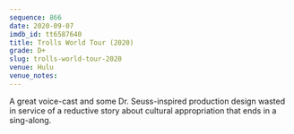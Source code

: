 ```yaml
---
sequence: 866
date: 2020-09-07
imdb_id: tt6587640
title: Trolls World Tour (2020)
grade: D+
slug: trolls-world-tour-2020
venue: Hulu
venue_notes:
---
```


A great voice-cast and some Dr. Seuss-inspired production design wasted in service of a reductive story about cultural appropriation that ends in a sing-along.